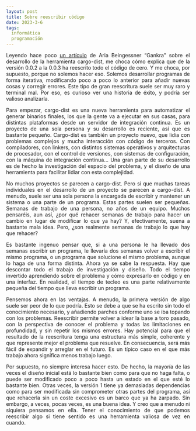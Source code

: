 ```yaml
---
layout: post
title: Sobre reescribir código
date: 2023-3-6
tags:
  informática
  programación
---
```

<p style='text-align: justify;'>Leyendo hace poco <a href="https://blog.axo.dev/2023/02/cargo-dist-rewrite">un artículo<a> de Aria Beingessner “Gankra” sobre el desarrollo de la herramienta cargo-dist, me choca cómo explica que de la versión 0.0.2 a la 0.0.3 ha reescrito todo el código de cero. Y me choca, por supuesto, porque no solemos hacer eso. Solemos desarrollar programas de forma iterativa, modificando poco a poco lo anterior para añadir nuevas cosas y corregir errores. Este tipo de gran reescritura suele ser muy raro y terminal mal. Por eso, es curioso ver una historia de éxito, y podría ser valioso analizarla.</p>

<p style='text-align: justify;'>Para empezar, cargo-dist es una nueva herramienta para automatizar el generar binarios finales, los que la gente va a ejecutar en sus casas, para distintas plataformas desde un servidor de integración continua. Es un proyecto de una sola persona y su desarrollo es reciente, así que es bastante pequeño. Cargo-dist es también un proyecto nuevo, que lidia con problemas complejos y mucha interacción con código de terceros. Con compiladores, con linkers, con distintos sistemas operativos y arquitecturas de procesador, con el control de versiones, con sistemas de configuración, con la máquina de integración continua… Una gran parte de su desarrollo es de hecho la investigación del espacio del problema, y el diseño de una herramienta para facilitar lidiar con esta complejidad.</p>

<p style='text-align: justify;'>No muchos proyectos se parecen a cargo-dist. Pero sí que muchas tareas individuales en el desarrollo de un proyecto se parecen a cargo-dist. A menudo, suele ser una sola persona la encargada de escribir y mantener un sistema o una parte de un programa. Estas partes suelen ser pequeñas. Semanas de trabajo de una persona, no años de un equipo. Muchos pensaréis, aun así, ¿por qué rehacer semanas de trabajo para hacer un cambio en lugar de modificar lo que ya hay? Y, efectivamente, suena a bastante mala idea. Pero, ¿son realmente semanas de trabajo lo que hay que rehacer?</p>

<p style='text-align: justify;'>Es bastante ingenuo pensar que, si a una persona le ha llevado dos semanas escribir un programa, le llevaría dos semanas volver a escribir el mismo programa, o un programa que solucione el mismo problema, aunque lo haga de una forma distinta. Ahora ya se sabe la respuesta. Hay que descontar todo el trabajo de investigación y diseño. Todo el tiempo invertido aprendiendo sobre el problema y cómo expresarlo en código y en una interfaz. En realidad, el tiempo de tecleo es una parte relativamente pequeña del tiempo que lleva escribir un programa.</p>

<p style='text-align: justify;'>Pensemos ahora en las ventajas. A menudo, la primera versión de algo suele ser peor de lo que podría. Esto se debe a que se ha escrito sin todo el conocimiento necesario, y añadiendo parches conforme uno se iba topando con los problemas. Reescribir permite volver a idear la base a toro pasado, con la perspectiva de conocer el problema y todas las limitaciones en profundidad, y sin repetir los mismos errores. Hay potencial para que el resultado de la reescritura tenga una estructura más simple, coherente y que represente mejor el problema que resuelve. En consecuencia, será más fácil de expandir y arreglar en el futuro. Es un típico caso en el que más trabajo ahora significa menos trabajo luego.</p>

<p style='text-align: justify;'>Por supuesto, no siempre interesa hacer esto. De hecho, la mayoría de las veces el diseño inicial está lo bastante bien como para que no haga falta, o puede ser modificado poco a poco hasta un estado en el que esté lo bastante bien. Otras veces, la versión 1 tiene ya demasiadas dependencias como para ser modificada sin comprometer otras partes del programa, así que rehacerla sin un coste excesivo es un barco que ya ha zarpado. Sin embargo, a veces, pocas veces, es una buena idea. Y creo que a menudo ni siquiera pensamos en ella. Tener el conocimiento de que podemos reescribir algo si tiene sentido es una herramienta valiosa de vez en cuando.</p>

